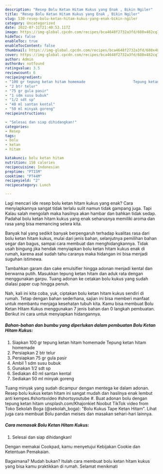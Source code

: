 ```yaml
---
description: "Resep Bolu Ketan Hitam Kukus yang Enak , Bikin Ngiler"
title: "Resep Bolu Ketan Hitam Kukus yang Enak , Bikin Ngiler"
slug: 530-resep-bolu-ketan-hitam-kukus-yang-enak-bikin-ngiler
category: Uncategorized
date: 2022-07-31T21:40:53.117Z
image: https://img-global.cpcdn.com/recipes/bca4648f2732a3fd/680x482cq70/bolu-ketan-hitam-kukus-foto-resep-utama.jpg
hideToc: false
enableToc: true
enableTocContent: false
thumbnail: https://img-global.cpcdn.com/recipes/bca4648f2732a3fd/680x482cq70/bolu-ketan-hitam-kukus-foto-resep-utama.jpg
cover: https://img-global.cpcdn.com/recipes/bca4648f2732a3fd/680x482cq70/bolu-ketan-hitam-kukus-foto-resep-utama.jpg
author: Admin
authorAv: notfound
ratingvalue: 3.5
reviewcount: 6
recipeingredient:
- "100 gr tepung ketan hitam homemade                      Tepung ketan hitam homemade"
- "2 btr telur"
- "75 gr gula pasir"
- "1 sdm susu bubuk"
- "1/2 sdt sp"
- "40 ml santan kental"
- "50 ml minyak goreng"
recipeinstructions:

- "Selesai dan siap dihidangkan!"
categories:
- Resep
tags:
- bolu
- ketan
- hitam

katakunci: bolu ketan hitam 
nutrition: 158 calories
recipecuisine: Indonesian
preptime: "PT15M"
cooktime: "PT44M"
recipeyield: "2"
recipecategory: Lunch

---
```



Lagi mencari ide resep bolu ketan hitam kukus yang enak? Cara menyiapkannya sangat tidak terlalu sulit namun tidak gampang juga. Tapi Kalau salah mengolah maka hasilnya akan hambar dan bahkan tidak sedap. Padahal bolu ketan hitam kukus yang enak seharusnya memiliki aroma dan rasa yang bisa memancing selera kita.


Banyak hal yang sedikit banyak berpengaruh terhadap kualitas rasa dari bolu ketan hitam kukus, mulai dari jenis bahan, selanjutnya pemilihan bahan segar dan bagus, sampai cara membuat dan menghidangkannya. Tidak usah bingung jika hendak menyiapkan bolu ketan hitam kukus enak di rumah, karena asal sudah tahu caranya maka hidangan ini bisa menjadi suguhan istimewa.

Tambahkan garam dan cake emulsifier hingga adonan menjadi kental dan berwarna putih. Masukkan tepung ketan hitam dan aduk rata dengan menggunakan garpu. Tuang adonan ke cetakan bolu kukus yang sudah dialasi paper cup hingga penuh.


Nah, kali ini kita coba, yuk, ciptakan bolu ketan hitam kukus sendiri di rumah. Tetap dengan bahan sederhana, sajian ini bisa memberi manfaat untuk membantu menjaga kesehatan tubuh kita. Kamu bisa membuat Bolu Ketan Hitam Kukus menggunakan 7 jenis bahan dan 0 langkah pembuatan. Berikut ini cara untuk menyiapkan hidangannya.

<!--inarticleads1-->

##### Bahan-bahan dan bumbu yang diperlukan dalam pembuatan Bolu Ketan Hitam Kukus:

1. Siapkan 100 gr tepung ketan hitam homemade                      Tepung ketan hitam homemade
1. Persiapkan 2 btr telur
1. Persiapkan 75 gr gula pasir
1. Ambil 1 sdm susu bubuk
1. Gunakan 1/2 sdt sp
1. Sediakan 40 ml santan kental
1. Sediakan 50 ml minyak goreng


Tuang minyak yang sudah dicampur dengan mentega ke dalam adonan. Resep bolu kukus ketan hitam ini sangat mudah dan hasilnya enak lembut anti kempes.#shortsvideo #shortsyoutube #. Buat adonan bolu dengan tepung ketan hitam unsplash.com/Khajonkiet Noobut TikTok video from Toko Sekolah Boga (@sekolah_boga): &#34;Bolu Kukus Tape Ketan Hitam&#34;. Lihat juga cara membuat Bolu pandan meises dan masakan sehari-hari lainnya. 

<!--inarticleads2-->

##### Cara memasak Bolu Ketan Hitam Kukus:


1. Selesai dan siap dihidangkan!

Dengan memakai Cookpad, kamu menyetujui Kebijakan Cookie dan Ketentuan Pemakaian. 

Bagaimana? Mudah bukan? Itulah cara membuat bolu ketan hitam kukus yang bisa kamu praktikkan di rumah. Selamat menikmati
